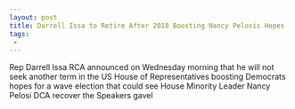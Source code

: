 ```yaml
---
layout: post
title: Darrell Issa to Retire After 2018 Boosting Nancy Pelosis Hopes
tags:
 -
---
```

Rep Darrell Issa RCA announced on Wednesday morning that he will not seek another term in the US House of Representatives boosting Democrats hopes for a wave election that could see House Minority Leader Nancy Pelosi DCA recover the Speakers gavel
